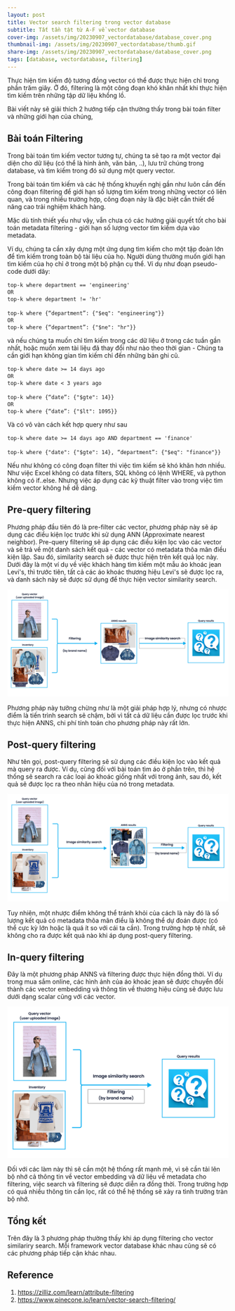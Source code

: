 ```yaml
---
layout: post
title: Vector search filtering trong vector database
subtitle: Tất tần tật từ A-F về vector database
cover-img: /assets/img/20230907_vectordatabase/database_cover.png
thumbnail-img: /assets/img/20230907_vectordatabase/thumb.gif
share-img: /assets/img/20230907_vectordatabase/database_cover.png
tags: [database, vectordatabase, filtering]
---
```


Thực hiện tìm kiếm độ tương đồng vector có thể được thực hiện chỉ trong phần trăm giây. Ở đó, filtering là một công đoạn khó khăn nhất khi thực hiện tìm kiếm trên những tập dữ liệu khổng lồ.

Bài viết này sẽ giải thích 2 hướng tiếp cận thường thấy trong bài toán filter và những giới hạn của chúng,

## Bài toán Filtering 

Trong bài toán tìm kiếm vector tương tự, chúng ta sẽ tạo ra một vector đại diện cho dữ liệu (có thể là hình ảnh, văn bản, ..), lưu trữ chúng trong database, và tìm kiếm trong đó sử dụng một query vector.

Trong bài toán tìm kiếm và các hệ thống khuyến nghị gần như luôn cần đến công đoạn filtering để giới hạn số lượng tìm kiếm trong những vector có liên quan, và trong nhiều trường hợp, công đoạn này là đặc biệt cần thiết để nâng cao trải nghiệm khách hàng.

Mặc dù tính thiết yếu như vậy, vẫn chưa có các hướng giải quyết tốt cho bài toán metadata filtering - giới hạn số lượng vector tìm kiếm dựa vào metadata.

Ví dụ, chúng ta cần xây dựng một ứng dụng tìm kiếm cho một tập đoàn lớn để tìm kiếm trong toàn bộ tài liệu của họ. Người dùng thường muốn giới hạn tìm kiếm của họ chỉ ở trong một bộ phận cụ thể. Ví dụ như đoạn pseudo-code dưới dây:

```
top-k where department == 'engineering'
OR
top-k where department != 'hr'

top-k where {“department”: {"$eq": "engineering"}}
OR
top-k where {“department”: {"$ne": "hr"}}
```

và nếu chúng ta muốn chỉ tìm kiếm trong các dữ liệu ở trong các tuần gần nhất, hoặc muốn xem tài liệu đã thay đổi như nào theo thời gian - Chúng ta cần giới hạn không gian tìm kiếm chỉ đến những bản ghi cũ.

```
top-k where date >= 14 days ago
OR
top-k where date < 3 years ago

top-k where {“date”: {"$gte": 14}}
OR
top-k where {“date”: {"$lt": 1095}}
```

Và có vô vàn cách kết hợp query như sau
```
top-k where date >= 14 days ago AND department == 'finance'

top-k where {"date": {"$gte": 14}, “department”: {"$eq": "finance"}}

```

Nếu như không có công đoạn filter thì việc tìm kiếm sẽ khó khăn hơn nhiều. Như việc Excel không có data filters, SQL không có lệnh WHERE, và python không có if..else. Nhưng việc áp dụng các kỹ thuật filter vào trong việc tìm kiếm vector không hề dễ dàng.

## Pre-query filtering

Phương pháp đầu tiên đó là pre-filter các vector, phương pháp này sẽ áp dụng các điều kiện lọc trước khi sử dụng ANN (Approximate nearest neighbor). Pre-query filtering sẽ áp dụng các điều kiện lọc vào các vector và sẽ trả về một danh sách kết quả - các vector có metadata thõa mãn điều kiện lặp. Sau đó, similarity search sẽ được thực hiện trên kết quả lọc này. Dưới đây là một ví dụ về việc khách hàng tìm kiếm một mẫu áo khoác jean Levi's, thì trước tiên, tất cả các áo khoác thương hiệu Levi's sẽ được lọc ra, và danh sách này sẽ được sử dụng để thực hiện vector similarity search.

![alt text](/assets/img/20231009_filtering/pre_query_filtering_1_0b9037e1f2.png)

Phương pháp này tưởng chừng như là một giải pháp hợp lý, nhưng có nhược điểm là tiến trình search sẽ chậm, bởi vì tất cả dữ liệu cần được lọc trước khi thực hiện ANNS, chi phí tính toán cho phương pháp này rất lớn.

## Post-query filtering

Như tên gọi, post-query filtering sẽ sử dụng các điều kiện lọc vào kết quả mà query ra được. Ví dụ, cũng đối với bài toán tìm áo ở phần trên, thì hệ thống sẽ search ra các loại áo khoác giống nhất với trong ảnh, sau đó, kết quả sẽ được lọc ra theo nhãn hiệu của nó trong metadata.

![alt text](/assets/img/20231009_filtering/post_query_filtering_2_183392564b.png)

Tuy nhiên, một nhược điểm không thể tránh khỏi của cách là này đó là số lượng kết quả có metadata thõa mãn điều là không thể dự đoán được (có thể cực kỳ lớn hoặc là quá ít so với cái ta cần). Trong trường hợp tệ nhất, sẽ không cho ra được kết quả nào khi áp dụng post-query filtering.

## In-query filtering

Đây là một phương pháp ANNS và filtering được thực hiện đồng thời. Ví dụ trong mua sắm online, các hình ảnh của áo khoác jean sẽ được chuyển đổi thành các vector embedding và thông tin về thương hiệu cũng sẽ được lưu dưới dạng scalar cũng với các vector. 

![alt text](/assets/img/20231009_filtering/in_query_filtering_1_e2ba43d80f.png)

Đối với các làm này thì sẽ cần một hệ thống rất mạnh mẽ, vì sẽ cần tải lên bộ nhớ cả thông tin về vector embedding và dữ liệu về metadata cho filtering, việc search và filtering sẽ được diễn ra đồng thời. Trong trường hợp có quá nhiều thông tin cần lọc, rất có thể hệ thống sẽ xảy ra tình trường tràn bộ nhớ.

## Tổng kết

Trên đây là 3 phương pháp thường thấy khi áp dụng filtering cho vector similariry search. Mỗi framework vector database khác nhau cũng sẽ có các phương pháp tiếp cận khác nhau.

## Reference

1. https://zilliz.com/learn/attribute-filtering
2. https://www.pinecone.io/learn/vector-search-filtering/

